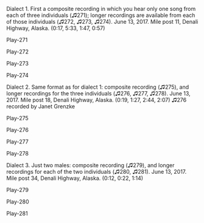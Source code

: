 Dialect 1. First a composite recording in which you hear only one song
from each of three individuals (♫271); longer recordings are available
from each of those individuals (♫272, ♫273, ♫274). June 13, 2017. Mile
post 11, Denali Highway, Alaska. (0:17, 5:33, 1:47, 0:57)

Play-271

Play-272

Play-273

Play-274

Dialect 2. Same format as for dialect 1: composite recording (♫275), and
longer recordings for the three individuals (♫276, ♫277, ♫278). June 13,
2017. Mile post 18, Denali Highway, Alaska. (0:19, 1:27, 2:44, 2:07)
♫276 recorded by Janet Grenzke

Play-275

Play-276

Play-277

Play-278

Dialect 3. Just two males: composite recording (♫279), and longer
recordings for each of the two individuals (♫280, ♫281). June 13, 2017.
Mile post 34, Denali Highway, Alaska. (0:12, 0:22, 1:14)

Play-279

Play-280

Play-281
